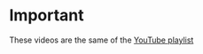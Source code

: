 # Important

These videos are the same of the [YouTube playlist](https://www.youtube.com/playlist?list=PLtcK2PuB_49ijcHnqJCXAQr6jGsISO-IF)